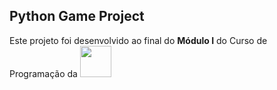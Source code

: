 ## Python Game Project
 Este projeto foi desenvolvido ao final do <b>Módulo I</b> do Curso de Programação da <img src='https://blueedtech.com.br/wp-content/themes/blue/dist/images/logo-blue-croped.gif' width='50px'><img>
